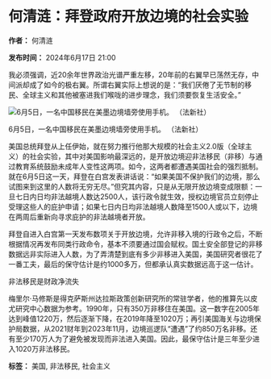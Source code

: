 # 何清涟：拜登政府开放边境的社会实验

**作者：** 何清涟

**发布时间：** 2024年6月17日 21:00

我必须强调，近20余年世界政治光谱严重左移，20年前的右翼早已荡然无存，中间派却成了如今的极右翼。所谓右翼实际上想说的是：“我们厌倦了无节制的移民、全球主义和其他被塞进我们喉咙的进步理念，我们须要恢复生活安全。”

![6月5日，一名中国移民在美墨边境墙旁使用手机。 （法新社）](https://cassette.sphdigital.com.sg/image/zaobao/b817779dd4f279bb7bac40c76b049e09c2a738aa2c5b1e947f88252a17a79792?o=zbimg&oloc=se)

6月5日，一名中国移民在美墨边境墙旁使用手机。 （法新社）

美国总统拜登从上任伊始，就在努力推行他那大规模的社会主义2.0版（全球主义）的社会实验，其中对美国影响最深远的，是开放边境迎非法移民（非移）与通过教育系统鼓励未成年人变性这两项。如今，这两者都遭遇美国社会的强烈抵制。就在6月5日这一天，拜登在白宫发表讲话说：“如果美国不保护我们的边境，那么试图来到这里的人数将无穷无尽。”但究其内容，只是从无限开放边境变成限额：一旦七日内日均非法越境人数达2500人，该行政令就生效，授权边境官员立刻停止受理这些人的庇护申请；如果七日内日均非法越境人数降至1500人或以下，边境在两周后重新向寻求庇护的非法越境者开放。

拜登自进入白宫第一天发布数项关于开放边境，允许非移入境的行政令之后，不断根据情况再发布同类行政命令，基本不须要通过国会赋权。国土安全部登记的非移数据远非实际进入人数，为了弄清楚到底有多少非移进入美国，美国研究者很花了一番工夫，最后的保守估计是约1000多万，但都承认真实数据远高于这一估计。

非法移民是财政净流失

梅里尔·马修斯是得克萨斯州达拉斯政策创新研究所的常驻学者，他的推算先以皮尤研究中心数据为参考。1990年，只有350万非移住在美国。这一数字在2005年达到峰值1220万，然后逐渐下降，在2019年降至1020万；再引美国海关与边境保护局数据，从2021财年到2023年11月，边境巡逻队“遭遇”了约850万名非移。还有至少170万人为了避免被发现而非法进入美国。因此，最保守估计是三年至少进入1020万非法移民。

**标签：** 美国, 非法移民, 社会主义
